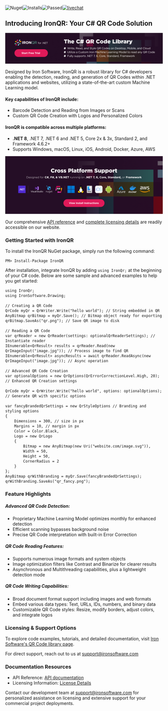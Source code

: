 ![Nuget](https://img.shields.io/nuget/v/IronQR?color=informational&label=latest)![Installs](https://img.shields.io/nuget/dt/IronQR?color=informational&label=installs&logo=nuget)![Passed](https://img.shields.io/badge/build-%20%E2%9C%93%20522%20tests%20passed%20(0%20failed)%20-107C10?logo=visualstudio)[![livechat](https://img.shields.io/badge/Live%20Chat-8%20Engineers%20Active%20Today-purple?logo=googlechat&logoColor=white)](https://ironsoftware.com/csharp/qr/?utm_source=nuget&utm_medium=organic&utm_campaign=readme&utm_content=topshield#helpscout-support)

## Introducing IronQR: Your C# QR Code Solution

[![IronQR NuGet Trial Banner Image](https://raw.githubusercontent.com/iron-software/iron-nuget-assets/main/IronQR-readme/nuget-trial-banner.png)](https://ironsoftware.com/csharp/qr/?utm_source=nuget&utm_medium=organic&utm_campaign=readme&utm_content=topbanner#trial-license)

Designed by Iron Software, IronQR is a robust library for C# developers enabling the detection, reading, and generation of QR Codes within .NET applications and websites, utilizing a state-of-the-art custom Machine Learning model.

#### Key capabilities of IronQR include:

  * Barcode Detection and Reading from Images or Scans
  * Custom QR Code Creation with Logos and Personalized Colors

#### IronQR is compatible across multiple platforms:

  * **.NET 8**, .NET 7, .NET 6 and .NET 5, Core 2x & 3x, Standard 2, and Framework 4.6.2+
  * Supports Windows, macOS, Linux, iOS, Android, Docker, Azure, AWS

[![IronQr Cross Platform Compatibility Support Image](https://raw.githubusercontent.com/iron-software/iron-nuget-assets/main/IronQR-readme/cross-platform-compatibility.png)](https://ironsoftware.com/csharp/qr/docs/?utm_source=nuget&utm_medium=organic&utm_campaign=readme&utm_content=crossplatformbanner)

Our comprehensive [API reference](https://ironsoftware.com/csharp/qr/object-reference/api/?utm_source=nuget&utm_medium=organic&utm_campaign=readme&utm_content=supportanddocs) and [complete licensing details](https://ironsoftware.com/csharp/qr/licensing/?utm_source=nuget&utm_medium=organic&utm_campaign=readme&utm_content=supportanddocs#trial-license) are readily accessible on our website.

### Getting Started with IronQR

To install the IronQR NuGet package, simply run the following command:

    PM> Install-Package IronQR
    

After installation, integrate IronQR by adding `using IronQr;` at the beginning of your C# code. Below are some sample and advanced examples to help you get started:

    using IronQr;
    using IronSoftware.Drawing;
    
    // Creating a QR Code
    QrCode myQr = QrWriter.Write("hello world"); // String embedded in QR
    AnyBitmap qrBitmap = myQr.Save(); // Bitmap object ready for exporting
    qrBitmap.SaveAs("qr.png"); // Save QR image to disk
    
    // Reading a QR Code
    var qrReader = new QrReader(settings: optionalQrReaderSettings); // Instantiate reader
    IEnumerable<QrResult> results = qrReader.Read(new QrImageInput("image.jpg")); // Process image to find QR
    IEnumerable<QrResult> asyncResults = await qrReader.ReadAsync(new QrImageInput("image.jpg")); // Async operation
    
    // Advanced QR Code Creation
    var optionalOptions = new QrOptions(QrErrorCorrectionLevel.High, 20); // Enhanced QR Creation settings
    
    QrCode myQr = QrWriter.Write("hello world", options: optionalOptions); // Generate QR with specific options
    
    var fancyBrandedQrSettings = new QrStyleOptions // Branding and styling options
    {
        Dimensions = 300, // size in px
        Margins = 10, // margin in px
        Color = Color.Black,
        Logo = new QrLogo
        {
            Bitmap = new AnyBitmap(new Uri("website.com/image.svg")),
            Width = 50,
            Height = 50,
            CornerRadius = 2
        }
    };
    AnyBitmap qrWithBranding = myQr.Save(fancyBrandedQrSettings);
    qrWithBranding.SaveAs("qr_fancy.png");
    

### Feature Highlights

##### Advanced QR Code Detection:

  * Proprietary Machine Learning Model optimizes monthly for enhanced detection 
  * Efficient scanning bypasses background noise
  * Precise QR Code interpretation with built-in Error Correction

##### QR Code Reading Features:

  * Supports numerous image formats and system objects
  * Image optimization filters like Contrast and Binarize for clearer results
  * Asynchronous and Multithreading capabilities, plus a lightweight detection mode

##### QR Code Writing Capabilities:

  * Broad document format support including images and web formats
  * Embed various data types: Text, URLs, IDs, numbers, and binary data
  * Customizable QR Code styles: Resize, modify borders, adjust colors, and integrate logos

### Licensing & Support Options

To explore code examples, tutorials, and detailed documentation, visit [Iron Software's QR Code library page](https://ironsoftware.com/csharp/qr/).

For direct support, reach out to us at support@ironsoftware.com

### Documentation Resources

  * API Reference: [API documentation](https://ironsoftware.com/csharp/qr/object-reference/api/)
  * Licensing Information: [License Details](https://ironsoftware.com/csharp/qr/licensing/)

Contact our development team at support@ironsoftware.com for personalized assistance on licensing and extensive support for your commercial project deployments.